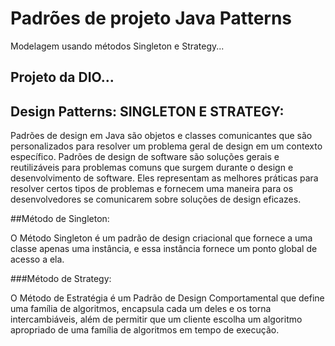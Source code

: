 # Padrões de projeto Java Patterns 
Modelagem usando métodos Singleton e Strategy...

## Projeto da DIO...

## Design Patterns: SINGLETON E STRATEGY:

Padrões de design em Java são objetos e classes comunicantes que são personalizados para resolver
um problema geral de design em um contexto específico. Padrões de design de software são soluções 
gerais e reutilizáveis ​​para problemas comuns que surgem durante o design e desenvolvimento de software. 
Eles representam as melhores práticas para resolver certos tipos de problemas e 
fornecem uma maneira para os desenvolvedores se comunicarem sobre soluções de design eficazes.

##Método de Singleton:

O Método Singleton é um padrão de design criacional que fornece a uma classe apenas uma instância,
e essa instância fornece um ponto global de acesso a ela.

###Método de Strategy:

O Método de Estratégia é um Padrão de Design Comportamental que define uma família de algoritmos, 
encapsula cada um deles e os torna intercambiáveis, além de permitir que um cliente escolha um algoritmo apropriado
de uma família de algoritmos em tempo de execução.
